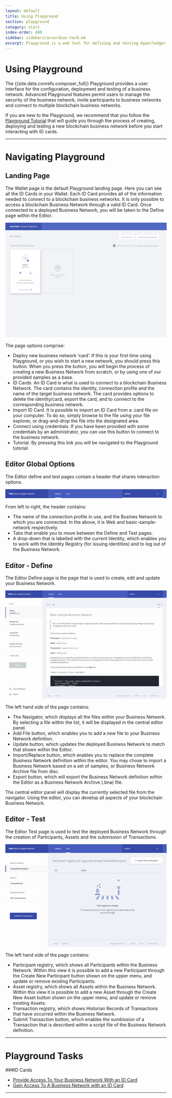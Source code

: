 ```yaml
---
layout: default
title: Using Playground
section: playground
category: start
index-order: 400
sidebar: sidebars/accordion-toc0.md
excerpt: Playground is a web tool for defining and testing Hyperledger Composer models and scripts
---
```


# Using Playground
The {{site.data.conrefs.composer_full}} Playground provides a user interface for the configuration, deployment and testing of a business network. Advanced Playground features permit users to manage the security of the business network, invite participants to business networks and connect to multiple blockchain business networks.

If you are new to the Playground, we recommend that you follow the [Playground Tutorial](../tutorials/playground-guide.html) that will guide you through the process of creating, deploying and testing a new blockchain business network before you start interacting with ID cards.

---

# Navigating Playground

## Landing Page
The Wallet page is the default Playground landing page. Here you can see all the ID Cards in your Wallet. Each ID Card provides all of the information needed to connect to a blockchain business networks. It is only possible to access a blockchain Business Network through a valid ID Card. Once connected to a deployed Business Network, you will be taken to the Define page within the Editor.

![wallet-page](./wallet-page.png)

The page options comprise:

- Deploy new business network ‘card’. If this is your first time using Playground, or you wish to start a new network, you should press this button. When you press the button, you will begin the process of creating a new Business Network from scratch, or by using one of our provided samples as a base.
- ID Cards. An ID Card is what is used to connect to a blockchain Business Network. The card contains the identity, connection profile and the name of the target business network. The card provides options to delete the identity/card, export the card, and to connect to the corresponding business network.
- Import ID Card. It is possible to import an ID Card from a .card file on your computer. To do so, simply browse to the file using your file explorer, or drag-and-drop the file into the designated area.
- Connect using credentials. If you have been provided with some credentials by an administrator, you can use this button to connect to the business network.
- Tutorial. By pressing this link you will be navigated to the Playground tutorial.

## Editor Global Options
The Editor define and test pages contain a header that shares interaction options.

![editor-header](./editor-header.png)

From left to right, the header contains:

- The name of the connection profile in use, and the Busines Network to which you are connected. In the above, it is Web and basic-sample-network respectively.
- Tabs that enable you to move between the Define and Test pages.
- A drop-down that is labelled with the current Identity, which enables you to work with the Identity Registry (for issuing identities) and to log out of the Business Network.

## Editor - Define
The Editor Define page is the page that is used to create, edit and update your Business Network.

![editor-define-page](./editor-define.png)

The left hand side of the page contains:

- The Navigator, which displays all the files within your Business Network. By selecting a file within the list, it will be displayed in the central editor panel.
- Add File button, which enables you to add a new file to your Business Network definition.
- Update button, which updates the deployed Business Network to match that shown within the Editor.
- Import/Replace button, which enables you to replace the complete Business Network definition within the editor. You may chose to import a Business Network based on a set of samples, or Business Network Archive file from disc.
- Export button, which will export the Business Network definition within the Editor as a Business Network Archive (.bna) file.

The central editor panel will display the currently selected file from the navigator. Using the editor, you can develop all aspects of your blockchain Business Network.

## Editor - Test
The Editor Test page is used to test the deployed Business Network through the creation of Participants, Assets and the submission of Transactions.

![editor-test-page](./editor-test.png)

The left hand side of the page contains:

- Participant registry, which shows all Participants within the Business Network. Within this view it is possible to add a new Participant through the Create New Participant button shown on the upper menu, and update or remove existing Participants.
- Asset registry, which shows all Assets within the Business Network. Within this view it is possible to add a new Asset through the Create New Asset button shown on the upper menu, and update or remove existing Assets.
- Transaction registry, which shows Historian Records of Transactions that have occurred within the Business Network.
- Submit Transaction button, which enables the sumbission of a Transaction that is described within a script file of the Business Network definition.

---
# Playground Tasks

###ID Cards
* [Provide Access To Your Business Network With an ID Card](./id-cards-playground.html#provide)
* [Gain Access To A Business Network with an ID Card](./id-cards-playground.html#gain)

---
